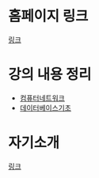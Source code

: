 # 홈페이지 링크
[링크](https://userkimtaewon.github.io/)

# 강의 내용 정리
- [컴퓨터네트워크](/PureMD/컴퓨터네트워크/index.md)  
- [데이터베이스기초](/PureMD/데이터베이스기초/index.md)  
# 자기소개
[링크](/PureMD/오픈소스활용/self_introduction.md)
